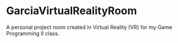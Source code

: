 # GarciaVirtualRealityRoom
A personal project room created in Virtual Reality (VR) for my Game Programming II class.
